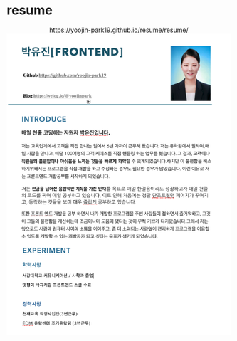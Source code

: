 # resume
<div align=center>
<a href="https://yoojin-park19.github.io/resume/resume/">https://yoojin-park19.github.io/resume/resume/</a>
<img src="https://github.com/yoojin-park19/resume/blob/main/%E1%84%8B%E1%85%B5%E1%84%85%E1%85%A7%E1%86%A8%E1%84%89%E1%85%A5_%E1%84%87%E1%85%A1%E1%86%A8%E1%84%8B%E1%85%B2%E1%84%8C%E1%85%B5%E1%86%AB.png">
</div>
